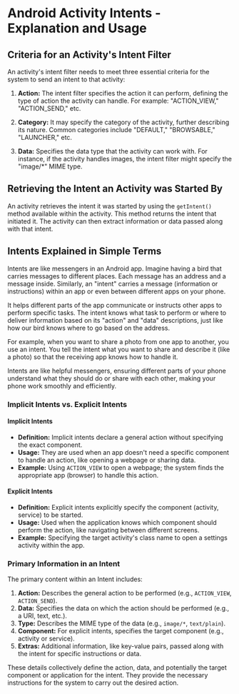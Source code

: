 # Android Activity Intents - Explanation and Usage

## Criteria for an Activity's Intent Filter

An activity's intent filter needs to meet three essential criteria for the system to send an intent to that activity:

1. **Action:** The intent filter specifies the action it can perform, defining the type of action the activity can handle. For example: "ACTION_VIEW," "ACTION_SEND," etc.

2. **Category:** It may specify the category of the activity, further describing its nature. Common categories include "DEFAULT," "BROWSABLE," "LAUNCHER," etc.

3. **Data:** Specifies the data type that the activity can work with. For instance, if the activity handles images, the intent filter might specify the "image/*" MIME type.

## Retrieving the Intent an Activity was Started By

An activity retrieves the intent it was started by using the `getIntent()` method available within the activity. This method returns the intent that initiated it. The activity can then extract information or data passed along with that intent.

## Intents Explained in Simple Terms

Intents are like messengers in an Android app. Imagine having a bird that carries messages to different places. Each message has an address and a message inside. Similarly, an "intent" carries a message (information or instructions) within an app or even between different apps on your phone.

It helps different parts of the app communicate or instructs other apps to perform specific tasks. The intent knows what task to perform or where to deliver information based on its "action" and "data" descriptions, just like how our bird knows where to go based on the address.

For example, when you want to share a photo from one app to another, you use an intent. You tell the intent what you want to share and describe it (like a photo) so that the receiving app knows how to handle it.

Intents are like helpful messengers, ensuring different parts of your phone understand what they should do or share with each other, making your phone work smoothly and efficiently.

### Implicit Intents vs. Explicit Intents

#### Implicit Intents

- **Definition:** Implicit intents declare a general action without specifying the exact component.
- **Usage:** They are used when an app doesn't need a specific component to handle an action, like opening a webpage or sharing data.
- **Example:** Using `ACTION_VIEW` to open a webpage; the system finds the appropriate app (browser) to handle this action.

#### Explicit Intents

- **Definition:** Explicit intents explicitly specify the component (activity, service) to be started.
- **Usage:** Used when the application knows which component should perform the action, like navigating between different screens.
- **Example:** Specifying the target activity's class name to open a settings activity within the app.

### Primary Information in an Intent

The primary content within an Intent includes:

1. **Action:** Describes the general action to be performed (e.g., `ACTION_VIEW`, `ACTION_SEND`).
2. **Data:** Specifies the data on which the action should be performed (e.g., a URI, text, etc.).
3. **Type:** Describes the MIME type of the data (e.g., `image/*`, `text/plain`).
4. **Component:** For explicit intents, specifies the target component (e.g., activity or service).
5. **Extras:** Additional information, like key-value pairs, passed along with the intent for specific instructions or data.

These details collectively define the action, data, and potentially the target component or application for the intent. They provide the necessary instructions for the system to carry out the desired action.
